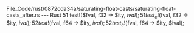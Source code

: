 File_Code/rust/0872cda34a/saturating-float-casts/saturating-float-casts_after.rs --- Rust
51         test!($fval, f32 -> $ity, $ival);                                                                                                                 51         test_c!($fval, f32 -> $ity, $ival);
52         test!($fval, f64 -> $ity, $ival);                                                                                                                 52         test_c!($fval, f64 -> $ity, $ival);

